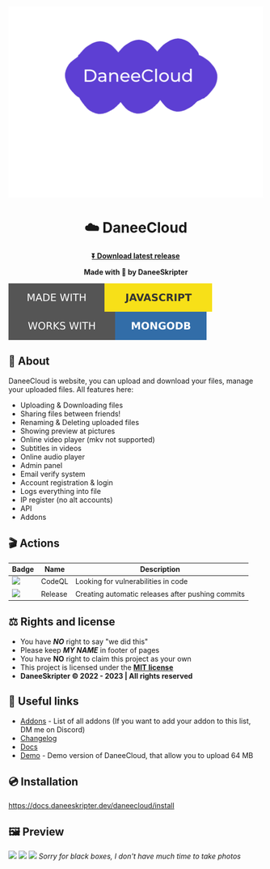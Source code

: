 <img align="center" src="/img/daneecloudlogo.png"></img>
# <h1 align="center">☁️ DaneeCloud</h1>
<b><p align="center">[⏬ Download latest release](https://github.com/daneeskripter/daneecloud/releases)</p></b>
<b><p align="center">Made with 💖 by DaneeSkripter</p></b>

<img align="center" src="/img/js.svg"></img>
<img align="center" src="/img/mongodb.svg"></img>

## 📃 About
DaneeCloud is website, you can upload and download your files, manage your uploaded files. All features here:
- Uploading & Downloading files
- Sharing files between friends!
- Renaming & Deleting uploaded files
- Showing preview at pictures
- Online video player (mkv not supported)
- Subtitles in videos
- Online audio player
- Admin panel
- Email verify system
- Account registration & login
- Logs everything into file
- IP register (no alt accounts)
- API
- Addons

## 🎬 Actions
| Badge | Name | Description |
| ----- | ---- | ----------- |
| ![](https://img.shields.io/github/actions/workflow/status/DaneeSkripter/DaneeCloud/codeql.yml?label=CodeQL&logo=github) | CodeQL | Looking for vulnerabilities in code |
| ![](https://img.shields.io/github/actions/workflow/status/DaneeSkripter/DaneeCloud/release.yml?label=Release&logo=github) | Release | Creating automatic releases after pushing commits

## ⚖️ Rights and license
- You have ***NO*** right to say "we did this"
- Please keep ***MY NAME*** in footer of pages
- You have **NO** right to claim this project as your own
- This project is licensed under the **[MIT license](./LICENSE)**
- **DaneeSkripter ©️ 2022 - 2023 | All rights reserved**

## 🔗 Useful links
- [Addons](https://docs.daneeskripter.dev/daneecloud/addons) - List of all addons (If you want to add your addon to this list, DM me on Discord)
- [Changelog](https://github.com/DaneeSkripter/DaneeCloud/blob/main/CHANGELOG.MD)
- [Docs](https://docs.daneeskripter.dev/daneecloud/) 
- [Demo](https://cloud.daneeskripter.dev) - Demo version of DaneeCloud, that allow you to upload 64 MB

## 💿 Installation
https://docs.daneeskripter.dev/daneecloud/install


## 🖼️ Preview
![](https://cloud.daneeskripter.dev/sf/daneeskripter/daneecloudhome.png)
![](https://cloud.daneeskripter.dev/sf/daneeskripter/daneecloudfiles.png)
![](https://cloud.daneeskripter.dev/sf/daneeskripter/daneecloudadmin.png)
*Sorry for black boxes, I don't have much time to take photos*


